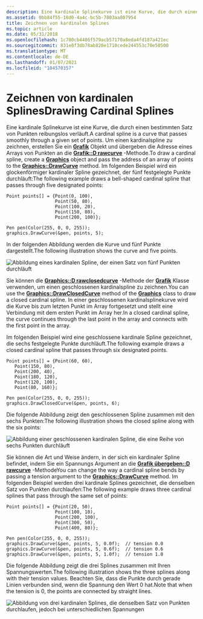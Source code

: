 ```yaml
---
description: Eine kardinale Splinekurve ist eine Kurve, die durch einen bestimmten Satz von Punkten reibungslos verläuft.
ms.assetid: 0bb84f55-18d0-4a4c-bc5b-7803aa807954
title: Zeichnen von kardinalen Splines
ms.topic: article
ms.date: 05/31/2018
ms.openlocfilehash: 1c780cb4486f579acb57170a8eda4fd187a421ec
ms.sourcegitcommit: 831e8f3db78ab820e1710cede244553c70e50500
ms.translationtype: MT
ms.contentlocale: de-DE
ms.lasthandoff: 01/07/2021
ms.locfileid: "104570357"
---
```

# <a name="drawing-cardinal-splines"></a><span data-ttu-id="0de22-103">Zeichnen von kardinalen Splines</span><span class="sxs-lookup"><span data-stu-id="0de22-103">Drawing Cardinal Splines</span></span>

<span data-ttu-id="0de22-104">Eine kardinale Splinekurve ist eine Kurve, die durch einen bestimmten Satz von Punkten reibungslos verläuft.</span><span class="sxs-lookup"><span data-stu-id="0de22-104">A cardinal spline is a curve that passes smoothly through a given set of points.</span></span> <span data-ttu-id="0de22-105">Um einen kardinalspline zu zeichnen, erstellen Sie ein [**Grafik**](/windows/desktop/api/gdiplusgraphics/nl-gdiplusgraphics-graphics) Objekt und übergeben die Adresse eines Arrays von Punkten an die [**Grafik::D rawcurve**](/previous-versions//ms536070(v=vs.85)) -Methode.</span><span class="sxs-lookup"><span data-stu-id="0de22-105">To draw a cardinal spline, create a [**Graphics**](/windows/desktop/api/gdiplusgraphics/nl-gdiplusgraphics-graphics) object and pass the address of an array of points to the [**Graphics::DrawCurve**](/previous-versions//ms536070(v=vs.85)) method.</span></span> <span data-ttu-id="0de22-106">Im folgenden Beispiel wird ein glockenförmiger kardinaler Spline gezeichnet, der fünf festgelegte Punkte durchläuft:</span><span class="sxs-lookup"><span data-stu-id="0de22-106">The following example draws a bell-shaped cardinal spline that passes through five designated points:</span></span>


```
Point points[] = {Point(0, 100),
                  Point(50, 80),
                  Point(100, 20),
                  Point(150, 80),
                  Point(200, 100)};

Pen pen(Color(255, 0, 0, 255));
graphics.DrawCurve(&pen, points, 5);
```



<span data-ttu-id="0de22-107">In der folgenden Abbildung werden die Kurve und fünf Punkte dargestellt.</span><span class="sxs-lookup"><span data-stu-id="0de22-107">The following illustration shows the curve and five points.</span></span>

![Abbildung eines kardinalen Spline, der einen Satz von fünf Punkten durchläuft](images/cardinalspline1.png)

<span data-ttu-id="0de22-109">Sie können die [**Graphics::D rawclosedcurve**](/previous-versions//ms536143(v=vs.85)) -Methode der [**Grafik**](/windows/desktop/api/gdiplusgraphics/nl-gdiplusgraphics-graphics) Klasse verwenden, um einen geschlossenen kardinalspline zu zeichnen.</span><span class="sxs-lookup"><span data-stu-id="0de22-109">You can use the [**Graphics::DrawClosedCurve**](/previous-versions//ms536143(v=vs.85)) method of the [**Graphics**](/windows/desktop/api/gdiplusgraphics/nl-gdiplusgraphics-graphics) class to draw a closed cardinal spline.</span></span> <span data-ttu-id="0de22-110">In einer geschlossenen kardinalsplinekurve wird die Kurve bis zum letzten Punkt im Array fortgesetzt und stellt eine Verbindung mit dem ersten Punkt im Array her.</span><span class="sxs-lookup"><span data-stu-id="0de22-110">In a closed cardinal spline, the curve continues through the last point in the array and connects with the first point in the array.</span></span>

<span data-ttu-id="0de22-111">Im folgenden Beispiel wird eine geschlossene kardinale Spline gezeichnet, die sechs festgelegte Punkte durchläuft.</span><span class="sxs-lookup"><span data-stu-id="0de22-111">The following example draws a closed cardinal spline that passes through six designated points.</span></span>


```
Point points[] = {Point(60, 60),
   Point(150, 80),
   Point(200, 40),
   Point(180, 120),
   Point(120, 100),
   Point(80, 160)};

Pen pen(Color(255, 0, 0, 255));
graphics.DrawClosedCurve(&pen, points, 6);
```



<span data-ttu-id="0de22-112">Die folgende Abbildung zeigt den geschlossenen Spline zusammen mit den sechs Punkten:</span><span class="sxs-lookup"><span data-stu-id="0de22-112">The following illustration shows the closed spline along with the six points:</span></span>

![Abbildung einer geschlossenen kardinalen Spline, die eine Reihe von sechs Punkten durchläuft](images/cardinalspline1a.png)

<span data-ttu-id="0de22-114">Sie können die Art und Weise ändern, in der sich ein kardinaler Spline befindet, indem Sie ein Spannungs Argument an die [**Grafik übergeben::D rawcurve**](/previous-versions//ms536070(v=vs.85)) -Methode</span><span class="sxs-lookup"><span data-stu-id="0de22-114">You can change the way a cardinal spline bends by passing a tension argument to the [**Graphics::DrawCurve**](/previous-versions//ms536070(v=vs.85)) method.</span></span> <span data-ttu-id="0de22-115">Im folgenden Beispiel werden drei kardinale Splines gezeichnet, die denselben Satz von Punkten durchlaufen:</span><span class="sxs-lookup"><span data-stu-id="0de22-115">The following example draws three cardinal splines that pass through the same set of points:</span></span>


```
Point points[] = {Point(20, 50),
                  Point(100, 10),
                  Point(200, 100),
                  Point(300, 50),
                  Point(400, 80)};

Pen pen(Color(255, 0, 0, 255));
graphics.DrawCurve(&pen, points, 5, 0.0f);  // tension 0.0
graphics.DrawCurve(&pen, points, 5, 0.6f);  // tension 0.6
graphics.DrawCurve(&pen, points, 5, 1.0f);  // tension 1.0
```



<span data-ttu-id="0de22-116">Die folgende Abbildung zeigt die drei Splines zusammen mit Ihren Spannungswerten.</span><span class="sxs-lookup"><span data-stu-id="0de22-116">The following illustration shows the three splines along with their tension values.</span></span> <span data-ttu-id="0de22-117">Beachten Sie, dass die Punkte durch gerade Linien verbunden sind, wenn die Spannung den Wert 0 hat.</span><span class="sxs-lookup"><span data-stu-id="0de22-117">Note that when the tension is 0, the points are connected by straight lines.</span></span>

![Abbildung von drei kardinalen Splines, die denselben Satz von Punkten durchlaufen, jedoch bei unterschiedlichen Spannungen](images/cardinalspline2.png)

 

 

